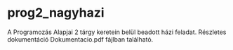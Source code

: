 # prog2_nagyhazi
A Programozás Alapjai 2 tárgy keretein belül beadott házi feladat. Részletes dokumentáció Dokumentacio.pdf fájlban található.
